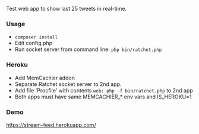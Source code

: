 Test web app to show last 25 tweets in real-time.

### Usage
- `composer install`
- Edit config.php
- Run socket server from command line: `php bin/ratchet.php`

### Heroku
- Add MemCachier addon
- Separate Ratchet socket server to 2nd app. 
- Add file 'Procfile' with contents `web: php -f bin/ratchet.php` to 2nd app
- Both apps must have same MEMCACHIER_* env vars and IS_HEROKU=1

### Demo
https://stream-feed.herokuapp.com/

